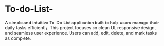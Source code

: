 # To-do-List-
A simple and intuitive To-Do List application built to help users manage their daily tasks efficiently. This project focuses on clean UI, responsive design, and seamless user experience. Users can add, edit, delete, and mark tasks as complete. 
